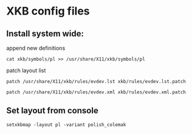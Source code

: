 # XKB config files

## Install system wide:

append new definitions

`cat xkb/symbols/pl >> /usr/share/X11/xkb/symbols/pl`

patch layout list

`patch /usr/share/X11/xkb/rules/evdev.lst xkb/rules/evdev.lst.patch`

`patch /usr/share/X11/xkb/rules/evdev.xml xkb/rules/evdev.xml.patch`


## Set layout from console

`setxkbmap -layout pl -variant polish_colemak`
